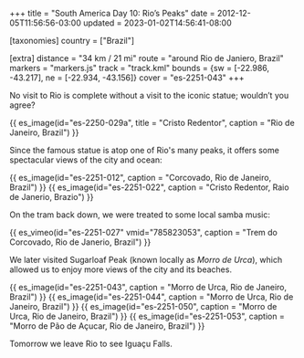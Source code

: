 +++
title = "South America Day 10: Rio’s Peaks"
date = 2012-12-05T11:56:56-03:00
updated = 2023-01-02T14:56:41-08:00

[taxonomies]
country = ["Brazil"]

[extra]
distance = "34 km / 21 mi"
route = "around Rio de Janiero, Brazil"
markers = "markers.js"
track = "track.kml"
bounds = {sw = [-22.986, -43.217], ne = [-22.934, -43.156]}
cover = "es-2251-043"
+++

No visit to Rio is complete without a visit to the iconic statue; wouldn’t you agree?

<!-- more -->

{{ es_image(id="es-2250-029a", title = "Cristo Redentor", caption = "Rio de Janeiro, Brazil") }}

Since the famous statue is atop one of Rio's many peaks, it offers some spectacular views of the city and ocean:

{{ es_image(id="es-2251-012", caption = "Corcovado, Rio de Janeiro, Brazil") }}
{{ es_image(id="es-2251-022", caption = "Cristo Redentor, Raio de Janerio, Brazio") }}

On the tram back down, we were treated to some local samba music:

{{ es_vimeo(id="es-2251-027" vmid="785823053", caption = "Trem do Corcovado, Rio de Janerio, Brazil") }}

We later visited Sugarloaf Peak (known locally as _Morro de Urca_), which allowed us to enjoy more views of the city and its beaches.

{{ es_image(id="es-2251-043", caption = "Morro de Urca, Rio de Janeiro, Brazil") }}
{{ es_image(id="es-2251-044", caption = "Morro de Urca, Rio de Janeiro, Brazil") }}
{{ es_image(id="es-2251-050", caption = "Morro de Urca, Rio de Janeiro, Brazil") }}
{{ es_image(id="es-2251-053", caption = "Morro de Pão de Açucar, Rio de Janeiro, Brazil") }}

Tomorrow we leave Rio to see Iguaçu Falls.
